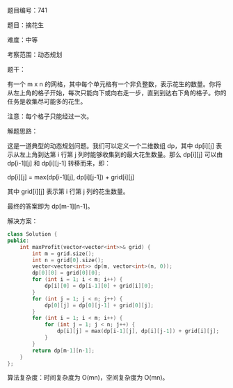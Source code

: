 题目编号：741

题目：摘花生

难度：中等

考察范围：动态规划

题干：

有一个 m x n 的网格，其中每个单元格有一个非负整数，表示花生的数量。你将从左上角的格子开始，每次只能向下或向右走一步，直到到达右下角的格子。你的任务是收集尽可能多的花生。

注意：每个格子只能经过一次。

解题思路：

这是一道典型的动态规划问题。我们可以定义一个二维数组 dp，其中 dp[i][j] 表示从左上角到达第 i 行第 j 列时能够收集到的最大花生数量。那么 dp[i][j] 可以由 dp[i-1][j] 和 dp[i][j-1] 转移而来，即：

dp[i][j] = max(dp[i-1][j], dp[i][j-1]) + grid[i][j]

其中 grid[i][j] 表示第 i 行第 j 列的花生数量。

最终的答案即为 dp[m-1][n-1]。

解决方案：

```cpp
class Solution {
public:
    int maxProfit(vector<vector<int>>& grid) {
        int m = grid.size();
        int n = grid[0].size();
        vector<vector<int>> dp(m, vector<int>(n, 0));
        dp[0][0] = grid[0][0];
        for (int i = 1; i < m; i++) {
            dp[i][0] = dp[i-1][0] + grid[i][0];
        }
        for (int j = 1; j < n; j++) {
            dp[0][j] = dp[0][j-1] + grid[0][j];
        }
        for (int i = 1; i < m; i++) {
            for (int j = 1; j < n; j++) {
                dp[i][j] = max(dp[i-1][j], dp[i][j-1]) + grid[i][j];
            }
        }
        return dp[m-1][n-1];
    }
};
```

算法复杂度：时间复杂度为 O(mn)，空间复杂度为 O(mn)。